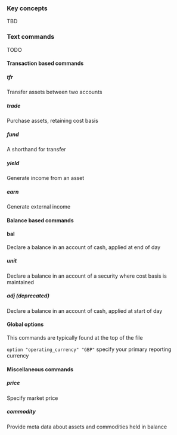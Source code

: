 
### Key concepts
TBD

### Text commands

TODO

#### Transaction based commands
##### tfr
Transfer assets between two accounts
##### trade
Purchase assets, retaining cost basis
##### fund
A shorthand for transfer
##### yield
Generate income from an asset
##### earn
Generate external income
#### Balance based commands
#### bal
Declare a balance in an account of cash, applied at end of day
##### unit
Declare a balance in an account of a security where cost basis is maintained
##### adj (deprecated)
Declare a balance in an account of cash, applied at start of day

#### Global options
This commands are typically found at the top of the file

`option "operating_currency" "GBP"`
specify your primary reporting currency

#### Miscellaneous commands
##### price
Specify market price
##### commodity
Provide meta data about assets and commodities held in balance
